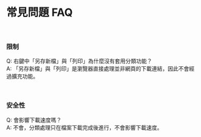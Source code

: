 # 常見問題 FAQ

<br>

### 限制

Q: 右鍵中「另存新檔」與「列印」為什麼沒有套用分類功能？<br>
A: 「另存新檔」與「列印」是瀏覽器直接處理並非網頁的下載連結，因此不會經過擴充功能。

<br>

### 安全性

Q: 會影響下載速度嗎？<br>
A: 不會，分類處理只在檔案下載完成後進行，不會影響下載速度。